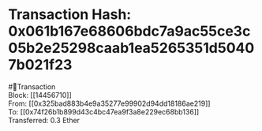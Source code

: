 
Transaction Hash: 0x061b167e68606bdc7a9ac55ce3c05b2e25298caab1ea5265351d50407b021f23
====================================================================================
  
#💸Transaction  
Block: [[14456710]]  
From: [[0x325bad883b4e9a35277e99902d94dd18186ae219]]  
To: [[0x74f26b1b899d43c4bc47ea9f3a8e229ec68bb136]]  
Transferred: 0.3 Ether